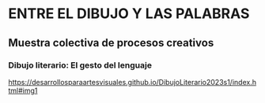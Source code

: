 # ENTRE EL DIBUJO Y LAS PALABRAS
## Muestra colectiva de procesos creativos
### Dibujo literario: El gesto del lenguaje


https://desarrollosparaartesvisuales.github.io/DibujoLiterario2023s1/index.html#img1
